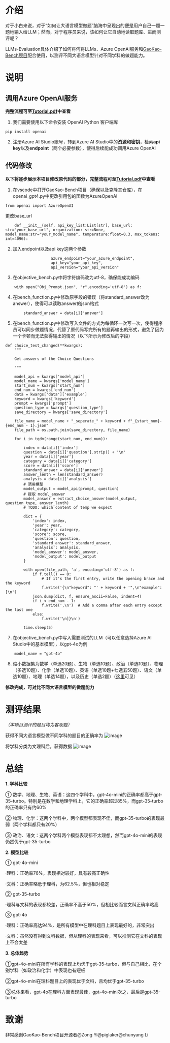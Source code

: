 # 介绍
对于小白来说，对于“如何让大语言模型做题”脑海中呈现出的便是用户自己一题一题地输入给LLM；然而，对于程序员来说，该如何让它自动地读取题库、进而测评呢？

LLMs-Evaluation具体介绍了如何将何将LLMs、Azure OpenAI服务和[GaoKao-Bench项目](https://github.com/OpenLMLab/GAOKAO-Bench)配合使用，以测评不同大语言模型针对不同学科的做题能力。

# 说明
## 调用Azure OpenAI服务
**完整流程可至[Tutorial.pdf](https://github.com/Qinyi-Tan/LLMs-Evaluation/blob/main/Tutorial.pdf)中查看**
1. 我们需要使用以下命令安装 OpenAI Python 客户端库
```
pip install openai
```
2. 注册Azure AI Studio账号，转到Azure AI Studio中的**资源和密钥**，检索**api key**以及**endpoint**（两个必要参数），使得后续能成功调用Azure OpenAI

## 代码修改
**以下将逐步展示本项目修改原代码的部分，完整流程可至[Tutorial.pdf](https://github.com/Qinyi-Tan/LLMs-Evaluation/blob/main/Tutorial.pdf)中查看**

1. 在vscode中打开GaoKao-Bench项目（确保以及克隆其仓库），在openai_gpt4.py中更改引用包的函数为AzureOpenAI
```
from openai import AzureOpenAI
```
更改base_url
```
    def __init__(self, api_key_list:List[str], base_url: str="your_base_url", organization: str=None, model_name:str="your_model_name", temperature:float=0.3, max_tokens: int=4096):
```

2. 加入endpoint以及api key这两个参数
```
                    azure_endpoint="your_azure_endpoint",
                    api_key="your_api_key",
                    api_version="your_api_version"
```

3. 在objective_bench.py中将字符编码改为utf-8，确保能成功编码
```
    with open("Obj_Prompt.json", "r",encoding='utf-8') as f:
```

4. 在bench_function.py中修改原字段的错误（将standard_answer改为answer），使得可以读取answer的json格式
```
        standard_answer = data[i]['answer']
```

5. 在bench_function.py中修改写入文件的方式为每循环一次写一次，使得程序员可以同步做题情况，代替了原代码写完所有的题再输出的形式，避免了因为一个卡顿而无法获得输出的情况（以下所示为修改后的字段）
```
def choice_test_changed(**kwargs):
    """

    Get answers of the Choice Questions

    """

    model_api = kwargs['model_api']
    model_name = kwargs['model_name']
    start_num = kwargs['start_num']
    end_num = kwargs['end_num']
    data = kwargs['data']['example']
    keyword = kwargs['keyword']
    prompt = kwargs['prompt']
    question_type = kwargs['question_type']
    save_directory = kwargs['save_directory']

    file_name = model_name + "_seperate_" + keyword + f"_{start_num}-{end_num - 1}.json"
    file_path = os.path.join(save_directory, file_name)

    for i in tqdm(range(start_num, end_num)):

        index = data[i]['index']
        question = data[i]['question'].strip() + '\n'
        year = data[i]['year']
        category = data[i]['category']
        score = data[i]['score']
        standard_answer = data[i]['answer']
        answer_lenth = len(standard_answer)
        analysis = data[i]['analysis']
        # 调用模型
        model_output = model_api(prompt, question)
        # 提取 model_answer
        model_answer = extract_choice_answer(model_output, question_type, answer_lenth)
        # TODO: which content of temp we expect

        dict = {
            'index': index,
            'year': year,
            'category': category,
            'score': score,
            'question': question,
            'standard_answer': standard_answer,
            'analysis': analysis,
            'model_answer': model_answer,
            'model_output': model_output
        }

        with open(file_path, 'a', encoding='utf-8') as f:
            if f.tell() == 0:
                # If it's the first entry, write the opening brace and the keyword
                f.write('{\n"keyword": "' + keyword + '",\n"example": [\n')
            json.dump(dict, f, ensure_ascii=False, indent=4)
            if i < end_num - 1:
                f.write(',\n')  # Add a comma after each entry except the last one
            else:
                f.write('\n]}\n')

        time.sleep(5)
```

7. 在objective_bench.py中写入需要测试的LLM（可以任意选择Azure AI Studio中的基本模型），以gpt-4o为例
```
    model_name = "gpt-4o"
```

8. 缩小数据集为数学（单选20题）、生物（单选10题）、政治（单选10题）、物理（多选10题）、化学（单选10题）、英语（单选10题+七选五50题）、语文（单选10题）、地理（单选14题），以及历史（单选2题）（[这里](https://github.com/Qinyi-Tan/LLMs-Evaluation/tree/main/Data/Objective_Questions)可见）

**修改完成，可对比不同大语言模型的做题能力**

# 测评结果
*（本项目测评的题目均为客观题）*

获得不同大语言模型做不同学科的题目的正确率为
![image](https://github.com/Qinyi-Tan/LLMs-Evaluation/blob/main/Results_Charts/Different_Subjects.png)

将学科分类为文理科后，获得数据
![image](https://github.com/Qinyi-Tan/LLMs-Evaluation/blob/main/Results_Charts/Arts_vs_Sciences.png)

# 总结
**1. 学科比较**

   ① 数学、地理、生物、英语：这四个学科中，gpt-4o-mini的正确率都高于gpt-35-turbo。特别是在数学和地理学科上，它的正确率超过85%，而gpt-35-turbo的正确率只有约60%
   
   ② 物理、化学：这两个学科中，两个模型都表现不佳，而gpt-35-turbo的表现最弱（两个学科都只有20%）
   
   ③ 政治、语文：这两个学科两个模型表现都不太理想，然而gpt-4o-mini的表现仍然优于gpt-35-turbo 
   
**2. 模型比较**

   ① gpt-4o-mini
   
   ·理科：正确率76%，表现相对较好，具有较高正确性
   
   ·文科：正确率略低于理科，为62.5%，但也相对稳定
   
   ② gpt-35-turbo
   
   ·理科与文科的表现都较差，正确率不高于50%，但相比较而言文科正确率略高
   
   ③ gpt-4o
   
   ·理科：正确率高达94%，是所有模型中在理科题目上表现最好的，非常突出
   
   ·文科：虽然没有得到文科数据，但从理科的表现来看，可以推测它在文科的表现上不会太差
   
**3. 总体趋势**

   ①gpt-4o-mini在所有学科的表现上均优于gpt-35-turbo，但与自己相比，在个别学科（如政治和化学）中表现也有短板
   
   ②gpt-4o-mini在理科题目上的表现优于文科，且均优于gpt-35-turbo
   
   ③总体来看，gpt-4o在理科方面表现最佳，gpt-4o-mini次之，最后是gpt-35-turbo

# 致谢
非常感谢GaoKao-Bench项目开源者@Zong Yi@piglaker@chunyang Li
